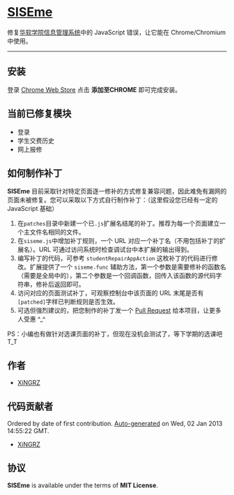 [SISEme](https://chrome.google.com/webstore/detail/siseme/npiceomhacgepmjpbjaigilkaedhcejc)
==========

修复[华软学院信息管理系统](http://class.sise.com.cn:7001/sise)中的 JavaScript 错误，让它能在 Chrome/Chromium 中使用。

----------

## 安装

登录 [Chrome Web Store](https://chrome.google.com/webstore/detail/siseme/npiceomhacgepmjpbjaigilkaedhcejc) 点击 **添加至CHROME** 即可完成安装。


## 当前已修复模块

- 登录
- 学生交费历史
- 网上报修


## 如何制作补丁

**SISEme** 目前采取针对特定页面逐一修补的方式修复兼容问题，因此难免有漏网的页面未被修复。您可以采取以下方式自行制作补丁：（这里假设您已经有一定的 JavaScript 基础）

1. 在`patches`目录中新建一个已`.js`扩展名结尾的补丁。推荐为每一个页面建立一个主文件名相同的文件。
2. 在`siseme.js`中增加补丁规则，一个 URL 对应一个补丁名（不用包括补丁的扩展名）。URL 可通过访问系统时检查调试台中本扩展的输出得到。
3. 编写补丁的代码，可参考 `studentRepairAppAction` 这枚补丁的代码进行修改。扩展提供了一个 `siseme.func` 辅助方法，第一个参数是需要修补的函数名（需要是全局中的），第二个参数是一个回调函数，回传入该函数的源代码字符串，修补后返回即可。
4. 访问对应的页面测试补丁，可观察控制台中该页面的 URL 末尾是否有`[patched]`字样已判断规则是否生效。
5. 可选但强烈建议的，把您制作的补丁发一个 [Pull Request](https://help.github.com/articles/fork-a-repo) 给本项目，让更多人受惠 ^_^

PS：小编也有做针对选课页面的补丁，但现在没机会测试了，等下学期的选课吧 T_T


## 作者

- [XiNGRZ](https://github.com/xingrz)


## 代码贡献者

Ordered by date of first contribution. [Auto-generated](https://github.com/xingrz/node-contributors) on Wed, 02 Jan 2013 14:55:22 GMT.

- [XiNGRZ](https://github.com/xingrz)


## 协议

**SISEme** is available under the terms of **MIT License**.
